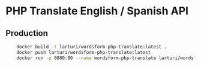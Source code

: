 # PHP Translate English / Spanish API

## Production

```bash
    docker build -t larturi/wordsform-php-translate:latest .
    docker push larturi/wordsform-php-translate:latest
    docker run -p 8080:80 --name wordsform-php-translate larturi/wordsform-php-translate
```
